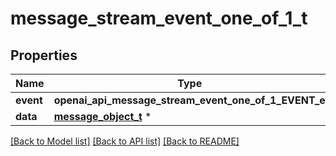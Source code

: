 # message_stream_event_one_of_1_t

## Properties
Name | Type | Description | Notes
------------ | ------------- | ------------- | -------------
**event** | **openai_api_message_stream_event_one_of_1_EVENT_e** |  | 
**data** | [**message_object_t**](message_object.md) \* |  | 

[[Back to Model list]](../README.md#documentation-for-models) [[Back to API list]](../README.md#documentation-for-api-endpoints) [[Back to README]](../README.md)


